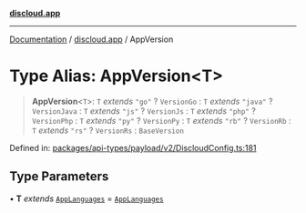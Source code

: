 [**discloud.app**](../README.md)

***

[Documentation](../../packages.md) / [discloud.app](../README.md) / AppVersion

# Type Alias: AppVersion\<T\>

> **AppVersion**\<`T`\>: `T` *extends* `"go"` ? `VersionGo` : `T` *extends* `"java"` ? `VersionJava` : `T` *extends* `"js"` ? `VersionJs` : `T` *extends* `"php"` ? `VersionPhp` : `T` *extends* `"py"` ? `VersionPy` : `T` *extends* `"rb"` ? `VersionRb` : `T` *extends* `"rs"` ? `VersionRs` : `BaseVersion`

Defined in: [packages/api-types/payload/v2/DiscloudConfig.ts:181](https://github.com/discloud/discloud.app/blob/1458affc9a022eb2fc5fe37e7b3b002130b2fdad/packages/api-types/payload/v2/DiscloudConfig.ts#L181)

## Type Parameters

• **T** *extends* [`AppLanguages`](AppLanguages.md) = [`AppLanguages`](AppLanguages.md)

